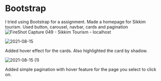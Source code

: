 # Bootstrap
I tried using Bootstrap for a assignment.
Made a homepage for Sikkim tourism.
Used button, carousel, navbar, cards and pagination![FireShot Capture 049 - Sikkim Tourism - localhost](https://user-images.githubusercontent.com/56110039/129488451-94e15f23-0a8e-4168-823d-69c6324bb04e.png)

![2021-08-15](https://user-images.githubusercontent.com/56110039/129488509-9c6829c2-1f79-42da-9eed-22eb31208660.png)

Added hover effect for the cards. Also highlighted the card by shadow.

![2021-08-15 (1)](https://user-images.githubusercontent.com/56110039/129488513-7811fabd-6178-46e6-bc5d-ed28fbe2ce46.png)

Added simple pagination with hover feature for the page you select to click on.


